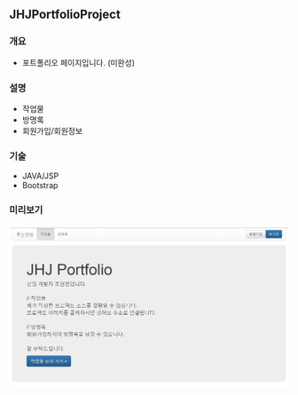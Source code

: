 ## JHJPortfolioProject 

### 개요
* 포트폴리오 페이지입니다. (미완성)

### 설명
* 작업물
* 방명록
* 회원가입/회원정보 

### 기술
* JAVA/JSP
* Bootstrap

### 미리보기
![sample](./src\main\resources/sampleimage.png)
